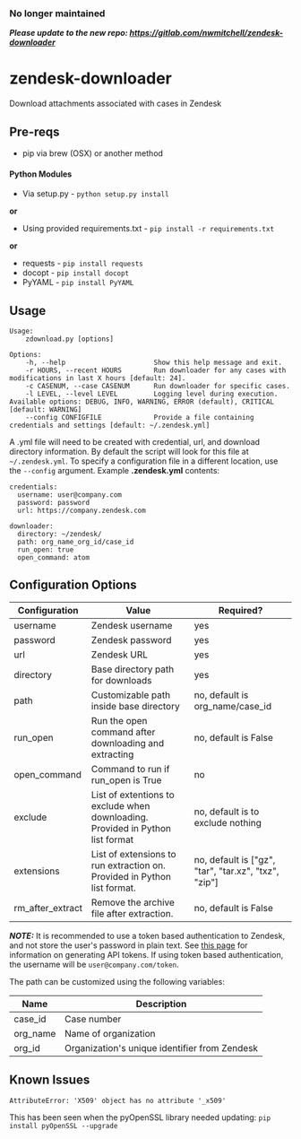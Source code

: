 ### No longer maintained
_**Please update to the new repo: https://gitlab.com/nwmitchell/zendesk-downloader**_

# zendesk-downloader
Download attachments associated with cases in Zendesk

## Pre-reqs
 - pip via brew (OSX) or another method

#### Python Modules
 - Via setup.py - ```python setup.py install```

**or**

 - Using provided requirements.txt - ```pip install -r requirements.txt```

**or**

 - requests - ```pip install requests```
 - docopt - ```pip install docopt```
 - PyYAML - ```pip install PyYAML```

## Usage
```
Usage:
    zdownload.py [options]

Options:
    -h, --help                      Show this help message and exit.
    -r HOURS, --recent HOURS        Run downloader for any cases with modifications in last X hours [default: 24].
    -c CASENUM, --case CASENUM      Run downloader for specific cases.
    -l LEVEL, --level LEVEL         Logging level during execution. Available options: DEBUG, INFO, WARNING, ERROR (default), CRITICAL [default: WARNING]
    --config CONFIGFILE             Provide a file containing credentials and settings [default: ~/.zendesk.yml]
```

A .yml file will need to be created with credential, url, and download directory information. By default the script will look for this file at `~/.zendesk.yml`. To specify a configuration file in a different location, use the `--config` argument. Example **.zendesk.yml** contents:
```
credentials:
  username: user@company.com
  password: password
  url: https://company.zendesk.com

downloader:
  directory: ~/zendesk/
  path: org_name_org_id/case_id
  run_open: true
  open_command: atom
```

## Configuration Options
Configuration | Value | Required?
------------- | ----- | ---------
username | Zendesk username | yes
password | Zendesk password | yes
url | Zendesk URL | yes
directory | Base directory path for downloads | yes
path | Customizable path inside base directory | no, default is org_name/case_id
run_open | Run the open command after downloading and extracting | no, default is False
open_command | Command to run if run_open is True | no
exclude | List of extentions to exclude when downloading. Provided in Python list format | no, default is to exclude nothing
extensions | List of extensions to run extraction on. Provided in Python list format. | no, default is ["gz", "tar", "tar.xz", "txz", "zip"]
rm_after_extract | Remove the archive file after extraction. | no, default is False

_**NOTE:**_ It is recommended to use a token based authentication to Zendesk, and not store the user's password in plain text. See [this page](https://support.zendesk.com/hc/en-us/articles/226022787-Generating-a-new-API-token-) for information on generating API tokens. If using token based authentication, the username will be `user@company.com/token`.

The path can be customized using the following variables:

Name | Description
---- | -----------
case_id | Case number
org_name | Name of organization
org_id | Organization's unique identifier from Zendesk

## Known Issues
```
AttributeError: 'X509' object has no attribute '_x509'
```
This has been seen when the pyOpenSSL library needed updating:
```pip install pyOpenSSL --upgrade```
